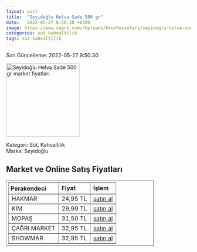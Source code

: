 ```yaml
---
layout: post
title:  "Seyidoğlu Helva Sade 500 gr"
date:   2022-05-27 6:50:30 +0300
image: https://www.cagri.com//Uploads/UrunResimleri/seyidoglu-helva-sade-500-gr-b4bb.jpg
categories: sut-kahvaltilik
tags: sut-kahvaltilik
---
```


Son Güncelleme: 2022-05-27 9:50:30

<img src="https://www.cagri.com//Uploads/UrunResimleri/seyidoglu-helva-sade-500-gr-b4bb.jpg" width="200" alt="Seyidoğlu Helva Sade 500 gr market fiyatları" />

Kategori: Süt, Kahvaltılık
<br />
Marka: Seyidoğlu

<h2>Market ve Online Satış Fiyatları</h2>

<table border="1" style="padding: 5px;width:80%;">
  <tr>
    <td style="padding: 5px;"><strong>Perakendeci</strong></td>
    <td><strong>Fiyat</strong></td>
    <td><strong>İşlem</strong></td>
  </tr>
  <tr>
              <td title="Hakmar">HAKMAR</td>
              <td>24,95 TL</td>
              <td><a title="Hakmar" target="_blank" href="https://www.hakmarexpress.com.tr/urun/gida-kahvaltilik-seyidoglu-kakaolu-ve-sade-tahin-helvasi-500-gr">satın al</a></td>
            </tr><tr>
              <td title="Kim">KIM</td>
              <td>29,99 TL</td>
              <td><a title="Kim" target="_blank" href="https://www.kimgeldi.com/seyidoglu-helva-500-gr-sade">satın al</a></td>
            </tr><tr>
              <td title="Mopaş">MOPAŞ</td>
              <td>31,50 TL</td>
              <td><a title="Mopaş" target="_blank" href="https://www.mopas.com.tr/seyidoglu-sade-helva-500-gr/p/106200">satın al</a></td>
            </tr><tr>
              <td title="Çağrı Market">ÇAĞRI MARKET</td>
              <td>32,95 TL</td>
              <td><a title="Çağrı Market" target="_blank" href="https://www.cagri.com/seyidoglu-helva-sade-500-gr">satın al</a></td>
            </tr><tr>
              <td title="Showmar">SHOWMAR</td>
              <td>32,95 TL</td>
              <td><a title="Showmar" target="_blank" href="https://www.showmar.com.tr/urun/seyidoglu-helva-500gr-sade">satın al</a></td>
            </tr>
</table>
